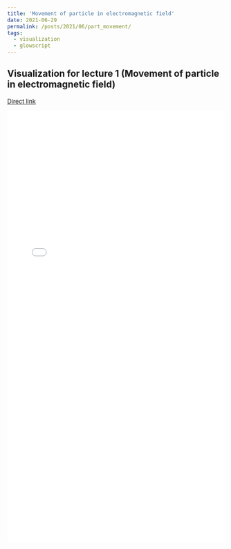 ```yaml
---
title: 'Movement of particle in electromagnetic field'
date: 2021-06-29
permalink: /posts/2021/06/part_movement/
tags:
  - visualization
  - glowscript
---
```


## Visualization for lecture 1 (Movement of particle in electromagnetic field)

[Direct link](https://www.glowscript.org/#/user/Gordonice/folder/PhysTechAccelLections/program/Lec01pipe)

<iframe src="/files/glowscript/Lec01pipe.html" style="width: 100%; height: 1000px;border: none;"></iframe>

[comment]: <> (<iframe src="/files/glowscript/Lec01pipe.html" width="500" height="500"></iframe>)
